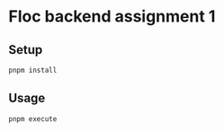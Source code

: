 # Floc backend assignment 1

## Setup

```bash
pnpm install
```

## Usage

```bash
pnpm execute

```
